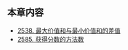 ## 本章内容

- [2538. 最大价值和与最小价值和的差值](https://github.com/ITCharge/AlgoNote/tree/main/docs/solutions/2500-2599/difference-between-maximum-and-minimum-price-sum.md)
- [2585. 获得分数的方法数](https://github.com/ITCharge/AlgoNote/tree/main/docs/solutions/2500-2599/number-of-ways-to-earn-points.md)
